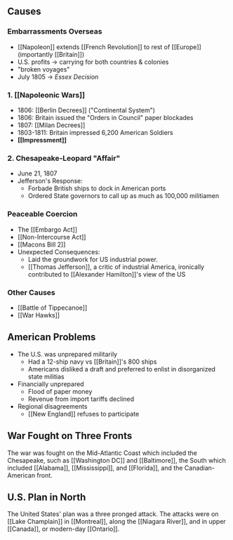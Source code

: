 ## Causes
### Embarrassments Overseas
- [[Napoleon]] extends [[French Revolution]] to rest of [[Europe]] (importantly [[Britain]])
- U.S. profits $\to$ carrying for both countries & colonies
- "broken voyages"
- July 1805 $\to$ *Essex Decision*
### 1. [[Napoleonic Wars]]
- 1806: [[Berlin Decrees]] ("Continental System")
- 1806: Britain issued the "Orders in Council" paper blockades
- 1807: [[Milan Decrees]]
- 1803-1811: Britain impressed 6,200 American Soldiers
- **[[Impressment]]**
### 2. Chesapeake-Leopard "Affair"
- June 21, 1807
- Jefferson's Response:
	- Forbade British ships to dock in American ports
	- Ordered State governors to call up as much as 100,000 militiamen
### Peaceable Coercion
- The [[Embargo Act]]
- [[Non-Intercourse Act]]
- [[Macons Bill 2]]
- Unexpected Consequences:
	- Laid the groundwork for US industrial power.
	- [[Thomas Jefferson]], a critic of industrial America, ironically contributed to [[Alexander Hamilton]]'s view of the US
### Other Causes
- [[Battle of Tippecanoe]]
- [[War Hawks]]
## American Problems
- The U.S. was unprepared militarily
	- Had a 12-ship navy vs [[Britain]]'s 800 ships
	- Americans disliked a draft and preferred to enlist in disorganized state militias
- Financially unprepared
	- Flood of paper money
	- Revenue from import tariffs declined
- Regional disagreements
	- [[New England]] refuses to participate
## War Fought on Three Fronts
The war was fought on the Mid-Atlantic Coast which included the Chesapeake, such as [[Washington DC]] and [[Baltimore]], the South which included [[Alabama]], [[Mississippi]], and [[Florida]], and the Canadian-American front.
## U.S. Plan in North
The United States' plan was a three pronged attack. The attacks were on [[Lake Champlain]] in [[Montreal]], along the [[Niagara River]], and in upper [[Canada]], or modern-day [[Ontario]].